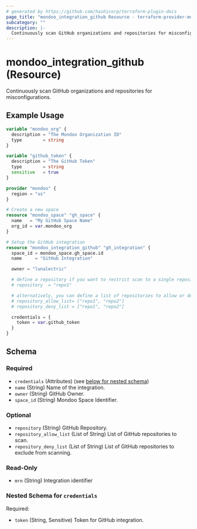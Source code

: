 ```yaml
---
# generated by https://github.com/hashicorp/terraform-plugin-docs
page_title: "mondoo_integration_github Resource - terraform-provider-mondoo"
subcategory: ""
description: |-
  Continuously scan GitHub organizations and repositories for misconfigurations.
---
```


# mondoo_integration_github (Resource)

Continuously scan GitHub organizations and repositories for misconfigurations.

## Example Usage

```terraform
variable "mondoo_org" {
  description = "The Mondoo Organization ID"
  type        = string
}

variable "github_token" {
  description = "The GitHub Token"
  type        = string
  sensitive   = true
}

provider "mondoo" {
  region = "us"
}

# Create a new space
resource "mondoo_space" "gh_space" {
  name   = "My GitHub Space Name"
  org_id = var.mondoo_org
}

# Setup the GitHub integration
resource "mondoo_integration_github" "gh_integration" {
  space_id = mondoo_space.gh_space.id
  name     = "GitHub Integration"

  owner = "lunalectric"

  # define a repository if you want to restrict scan to a single repository
  # repository  = "repo1"

  # alternatively, you can define a list of repositories to allow or deny scanning
  # repository_allow_list= ["repo1", "repo2"]
  # repository_deny_list = ["repo1", "repo2"]

  credentials = {
    token = var.github_token
  }
}
```

<!-- schema generated by tfplugindocs -->
## Schema

### Required

- `credentials` (Attributes) (see [below for nested schema](#nestedatt--credentials))
- `name` (String) Name of the integration.
- `owner` (String) GitHub Owner.
- `space_id` (String) Mondoo Space Identifier.

### Optional

- `repository` (String) GitHub Repository.
- `repository_allow_list` (List of String) List of GitHub repositories to scan.
- `repository_deny_list` (List of String) List of GitHub repositories to exclude from scanning.

### Read-Only

- `mrn` (String) Integration identifier

<a id="nestedatt--credentials"></a>
### Nested Schema for `credentials`

Required:

- `token` (String, Sensitive) Token for GitHub integration.
